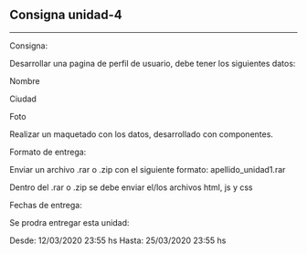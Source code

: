 ## Consigna unidad-4 
--------------------
Consigna:

Desarrollar una pagina de perfil de usuario, debe tener los siguientes datos:

Nombre

Ciudad

Foto

Realizar un maquetado con los datos, desarrollado con componentes.

Formato de entrega:

Enviar un archivo .rar o .zip con el siguiente formato: apellido_unidad1.rar

Dentro del .rar o .zip se debe enviar el/los archivos html, js y css 

Fechas de entrega:

Se prodra entregar esta unidad:

Desde: 12/03/2020 23:55 hs
Hasta: 25/03/2020 23:55 hs

